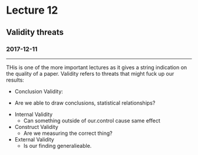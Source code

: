 # Lecture 12  
## Validity threats
### 2017-12-11
---
THis is one of the more important lectures as it gives a string indication on the quality of a paper. Validity refers to threats that might fuck up our results: 
* Conclusion Validity: 
 - Are we able to draw conclusions, statistical relationships? 
* Internal Validity 
	- Can something outside of our.control cause same effect
* Construct Validity
	- Are we measuring the correct thing? 
* External Validity
	- Is our finding generalieable.

